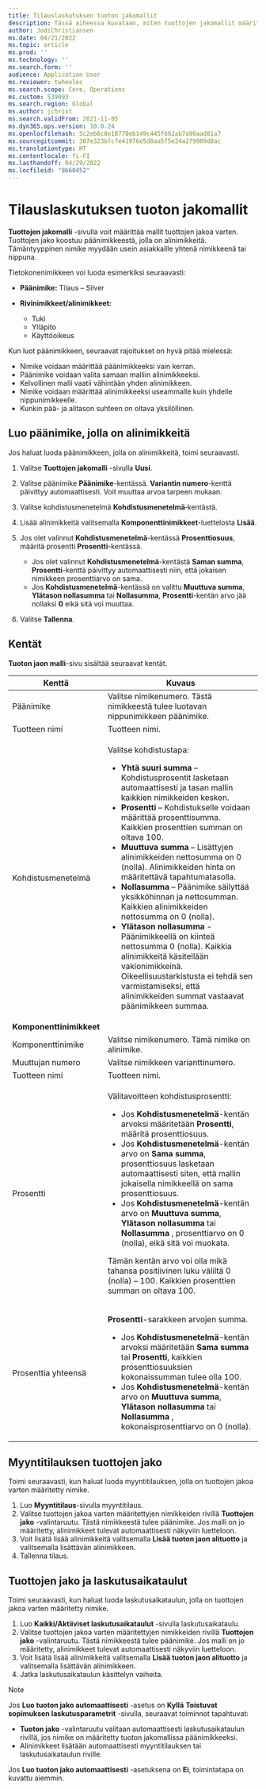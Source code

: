 ```yaml
---
title: Tilauslaskutuksen tuoton jakomallit
description: Tässä aiheessa kuvataan, miten tuottojen jakomallit määritetään nimikkeille, jotka myydään nippuina.
author: JodiChristiansen
ms.date: 04/21/2022
ms.topic: article
ms.prod: ''
ms.technology: ''
ms.search.form: ''
audience: Application User
ms.reviewer: twheeloc
ms.search.scope: Core, Operations
ms.custom: 539093
ms.search.region: Global
ms.author: jchrist
ms.search.validFrom: 2021-11-05
ms.dyn365.ops.version: 10.0.24
ms.openlocfilehash: 5c2eb6c8e18770eb149c445f662ab7a90aad81a7
ms.sourcegitcommit: 367e323bfcfe41976e5d8aa5f5e24a279909d8ac
ms.translationtype: HT
ms.contentlocale: fi-FI
ms.lasthandoff: 04/29/2022
ms.locfileid: "8660452"
---
```

# <a name="revenue-split-templates-in-subscription-billing"></a>Tilauslaskutuksen tuoton jakomallit

**Tuottojen jakomalli** -sivulla voit määrittää mallit tuottojen jakoa varten. Tuottojen jako koostuu päänimikkeestä, jolla on alinimikkeitä. Tämäntyyppinen nimike myydään usein asiakkaille yhtenä nimikkeenä tai nippuna.

Tietokonenimikkeen voi luoda esimerkiksi seuraavasti:

- **Päänimike:** Tilaus – Silver
- **Rivinimikkeet/alinimikkeet:**

    - Tuki
    - Ylläpito
    - Käyttöoikeus

Kun luot päänimikkeen, seuraavat rajoitukset on hyvä pitää mielessä:

- Nimike voidaan määrittää päänimikkeeksi vain kerran.
- Päänimike voidaan valita samaan malliin alinimikkeeksi.
- Kelvollinen malli vaatii vähintään yhden alinimikkeen.
- Nimike voidaan määrittää alinimikkeeksi useammalle kuin yhdelle nippunimikkeelle.
- Kunkin pää- ja alitason suhteen on oltava yksilöllinen.

## <a name="create-a-parent-item-that-has-child-items"></a>Luo päänimike, jolla on alinimikkeitä

Jos haluat luoda päänimikkeen, jolla on alinimikkeitä, toimi seuraavasti.

1. Valitse **Tuottojen jakomalli** -sivulla **Uusi**.
1. Valitse päänimike **Päänimike**-kentässä. **Variantin numero**-kenttä päivittyy automaattisesti. Voit muuttaa arvoa tarpeen mukaan.
1. Valitse kohdistusmenetelmä **Kohdistusmenetelmä**‑kentästä.
1. Lisää alinimikkeitä valitsemalla **Komponenttinimikkeet**-luettelosta **Lisää**.
1. Jos olet valinnut **Kohdistusmenetelmä**-kentässä **Prosenttiosuus**, määritä prosentti **Prosentti**-kentässä.

    - Jos olet valinnut **Kohdistusmenetelmä**-kentästä **Saman summa**, **Prosentti**-kenttä päivittyy automaattisesti niin, että jokaisen nimikkeen prosenttiarvo on sama.
    - Jos **Kohdistusmenetelmä**-kentässä on valittu **Muuttuva summa**, **Ylätason nollasumma** tai **Nollasumma**, **Prosentti**-kentän arvo jää nollaksi **0** eikä sitä voi muuttaa.

1. Valitse **Tallenna**.

## <a name="fields"></a>Kentät

**Tuoton jaon malli**-sivu sisältää seuraavat kentät.

| Kenttä | Kuvaus |
|-------|-------------|
| Päänimike | Valitse nimikenumero. Tästä nimikkeestä tulee luotavan nippunimikkeen päänimike. |
| Tuotteen nimi | Tuotteen nimi. |
| Kohdistusmenetelmä | <p>Valitse kohdistustapa:</p><ul><li>**Yhtä suuri summa** – Kohdistusprosentit lasketaan automaattisesti ja tasan mallin kaikkien nimikkeiden kesken.</li><li>**Prosentti** – Kohdistukselle voidaan määrittää prosenttisumma. Kaikkien prosenttien summan on oltava 100.</li><li>**Muuttuva summa** – Lisättyjen alinimikkeiden nettosumma on 0 (nolla). Alinimikkeiden hinta on määritettävä tapahtumatasolla.</li><li>**Nollasumma** – Päänimike säilyttää yksikköhinnan ja nettosumman. Kaikkien alinimikkeiden nettosumma on 0 (nolla).</li><li>**Ylätason nollasumma** - Päänimikkeellä on kiinteä nettosumma 0 (nolla). Kaikkia alinimikkeitä käsitellään vakionimikkeinä. Oikeellisuustarkistusta ei tehdä sen varmistamiseksi, että alinimikkeiden summat vastaavat päänimikkeen summaa.</li></ul> |
| **Komponenttinimikkeet** | |
| Komponenttinimike | Valitse nimikenumero. Tämä nimike on alinimike. |
| Muuttujan numero | Valitse nimikkeen varianttinumero. |
| Tuotteen nimi | Tuotteen nimi. |
| Prosentti | <p>Välitavoitteen kohdistusprosentti:</p><ul><li>Jos **Kohdistusmenetelmä**-kentän arvoksi määritetään **Prosentti**, määritä prosenttiosuus.</li><li>Jos **Kohdistusmenetelmä**-kentän arvo on **Sama summa**, prosenttiosuus lasketaan automaattisesti siten, että mallin jokaisella nimikkeellä on sama prosenttiosuus.</li><li>Jos **Kohdistusmenetelmä**-kentän arvo on **Muuttuva summa**, **Ylätason nollasumma** tai **Nollasumma** , prosenttiarvo on 0 (nolla), eikä sitä voi muokata.</li></ul><p>Tämän kentän arvo voi olla mikä tahansa positiivinen luku väliltä 0 (nolla) – 100. Kaikkien prosenttien summan on oltava 100.</p> |
| Prosenttia yhteensä | <p>**Prosentti**-sarakkeen arvojen summa.</p><ul><li>Jos **Kohdistusmenetelmä**-kentän arvoksi määritetään **Sama summa** tai **Prosentti**, kaikkien prosenttiosuuksien kokonaissumman tulee olla 100.</li><li>Jos **Kohdistusmenetelmä**-kentän arvo on **Muuttuva summa**, **Ylätason nollasumma** tai **Nollasumma** , kokonaisprosenttiarvo on 0 (nolla).</li></ul> |

## <a name="revenue-split-on-a-sales-order"></a>Myyntitilauksen tuottojen jako

Toimi seuraavasti, kun haluat luoda myyntitilauksen, jolla on tuottojen jakoa varten määritetty nimike.

1. Luo **Myyntitilaus**-sivulla myyntitilaus.
2. Valitse tuottojen jakoa varten määritettyjen nimikkeiden rivillä **Tuottojen jako** -valintaruutu. Tästä nimikkeestä tulee päänimike. Jos malli on jo määritetty, alinimikkeet tulevat automaattisesti näkyviin luetteloon.
3. Voit lisätä lisää alinimikkeitä valitsemalla **Lisää tuoton jaon alituotto** ja valitsemalla lisättävän alinimikkeen.
4. Tallenna tilaus.

## <a name="revenue-split-with-billing-schedules"></a>Tuottojen jako ja laskutusaikataulut

Toimi seuraavasti, kun haluat luoda laskutusaikataulun, jolla on tuottojen jakoa varten määritetty nimike.

1. Luo **Kaikki/Aktiiviset laskutusaikataulut** -sivulla laskutusaikataulu.
2. Valitse tuottojen jakoa varten määritettyjen nimikkeiden rivillä **Tuottojen jako** -valintaruutu. Tästä nimikkeestä tulee päänimike. Jos malli on jo määritetty, alinimikkeet tulevat automaattisesti näkyviin luetteloon.
3. Voit lisätä lisää alinimikkeitä valitsemalla **Lisää tuoton jaon alituotto** ja valitsemalla lisättävän alinimikkeen.
4. Jatka laskutusaikataulun käsittelyn vaiheita.

> [!NOTE]
> Jos **Luo tuoton jako automaattisesti** -asetus on **Kyllä** **Toistuvat sopimuksen laskutusparametrit** -sivulla, seuraavat toiminnot tapahtuvat:
>
> - **Tuoton jako** -valintaruutu valitaan automaattisesti laskutusaikataulun rivillä, jos nimike on määritetty tuoton jakomallissa päänimikkeeksi.
> - Alinimikkeet lisätään automaattisesti myyntitilauksen tai laskutusaikataulun riville.
>
> Jos **Luo tuoton jako automaattisesti** -asetuksena on **Ei**, toimintatapa on kuvattu aiemmin.
